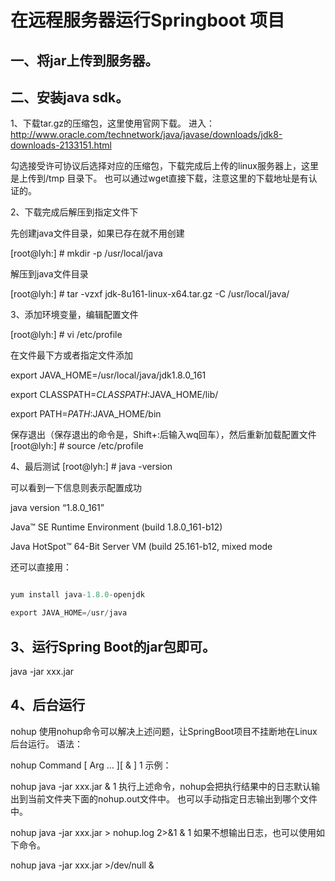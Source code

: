 
# 在远程服务器运行Springboot 项目

## 一、将jar上传到服务器。

## 二、安装java sdk。

1、下载tar.gz的压缩包，这里使用官网下载。
进入：
http://www.oracle.com/technetwork/java/javase/downloads/jdk8-downloads-2133151.html

勾选接受许可协议后选择对应的压缩包，下载完成后上传的linux服务器上，这里是上传到/tmp 目录下。
也可以通过wget直接下载，注意这里的下载地址是有认证的。

2、下载完成后解压到指定文件下

先创建java文件目录，如果已存在就不用创建

[root@lyh:] # mkdir -p /usr/local/java

解压到java文件目录

[root@lyh:] # tar -vzxf jdk-8u161-linux-x64.tar.gz -C /usr/local/java/

3、添加环境变量，编辑配置文件

[root@lyh:] # vi /etc/profile

在文件最下方或者指定文件添加

export JAVA_HOME=/usr/local/java/jdk1.8.0_161

export CLASSPATH=$CLASSPATH:$JAVA_HOME/lib/

export PATH=$PATH:$JAVA_HOME/bin

保存退出（保存退出的命令是，Shift+:后输入wq回车），然后重新加载配置文件
[root@lyh:] # source /etc/profile

4、最后测试
[root@lyh:] # java -version

可以看到一下信息则表示配置成功

java version “1.8.0_161”

Java™ SE Runtime Environment (build 1.8.0_161-b12)

Java HotSpot™ 64-Bit Server VM (build 25.161-b12, mixed mode


还可以直接用：

```java

yum install java-1.8.0-openjdk

export JAVA_HOME=/usr/java

```
## 3、运行Spring Boot的jar包即可。

java -jar xxx.jar

## 4、后台运行

nohup
使用nohup命令可以解决上述问题，让SpringBoot项目不挂断地在Linux后台运行。
语法：

nohup Command [ Arg … ][ & ]
1
示例：

nohup java -jar xxx.jar &
1
执行上述命令，nohup会把执行结果中的日志默认输出到当前文件夹下面的nohup.out文件中。
也可以手动指定日志输出到哪个文件中。

nohup java -jar xxx.jar > nohup.log  2>&1 & 
1
如果不想输出日志，也可以使用如下命令。

nohup java -jar xxx.jar >/dev/null &
